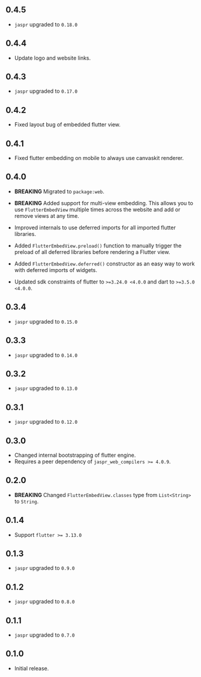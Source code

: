 ## 0.4.5

- `jaspr` upgraded to `0.18.0`

## 0.4.4

- Update logo and website links.

## 0.4.3

- `jaspr` upgraded to `0.17.0`

## 0.4.2

- Fixed layout bug of embedded flutter view.

## 0.4.1

- Fixed flutter embedding on mobile to always use canvaskit renderer.

## 0.4.0

- **BREAKING** Migrated to `package:web`.
- **BREAKING** Added support for multi-view embedding. This allows you to use `FlutterEmbedView` multiple times across
  the website and add or remove views at any time.

- Improved internals to use deferred imports for all imported flutter libraries.
- Added `FlutterEmbedView.preload()` function to manually trigger the preload of all deferred libraries before rendering
  a Flutter view.
- Added `FlutterEmbedView.deferred()` constructor as an easy way to work with deferred imports of widgets.

- Updated sdk constraints of flutter to `>=3.24.0 <4.0.0` and dart to `>=3.5.0 <4.0.0`.

## 0.3.4

- `jaspr` upgraded to `0.15.0`

## 0.3.3

- `jaspr` upgraded to `0.14.0`

## 0.3.2

- `jaspr` upgraded to `0.13.0`

## 0.3.1

- `jaspr` upgraded to `0.12.0`

## 0.3.0

- Changed internal bootstrapping of flutter engine.
- Requires a peer dependency of `jaspr_web_compilers >= 4.0.9`.

## 0.2.0

- **BREAKING** Changed `FlutterEmbedView.classes` type from `List<String>` to `String`.

## 0.1.4

- Support `flutter >= 3.13.0`

## 0.1.3

- `jaspr` upgraded to `0.9.0`

## 0.1.2

- `jaspr` upgraded to `0.8.0`

## 0.1.1

- `jaspr` upgraded to `0.7.0`

## 0.1.0

- Initial release.
